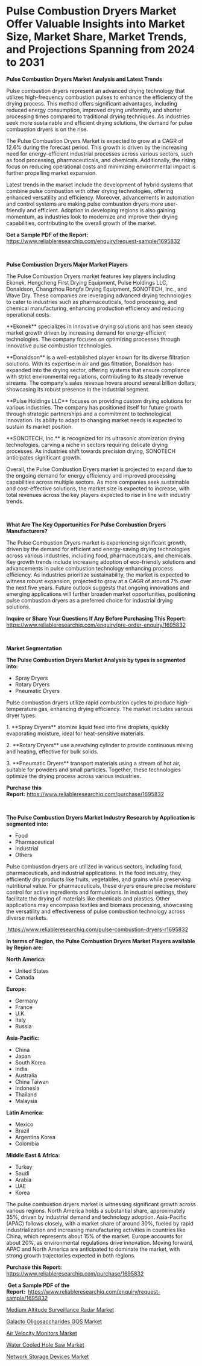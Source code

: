 <p><h1>Pulse Combustion Dryers Market Offer Valuable Insights into Market Size, Market Share, Market Trends, and Projections Spanning from 2024 to 2031</h1></p><p><strong>Pulse Combustion Dryers Market Analysis and Latest Trends</strong></p>
<p><p>Pulse combustion dryers represent an advanced drying technology that utilizes high-frequency combustion pulses to enhance the efficiency of the drying process. This method offers significant advantages, including reduced energy consumption, improved drying uniformity, and shorter processing times compared to traditional drying techniques. As industries seek more sustainable and efficient drying solutions, the demand for pulse combustion dryers is on the rise.</p><p>The Pulse Combustion Dryers Market is expected to grow at a CAGR of 12.6% during the forecast period. This growth is driven by the increasing need for energy-efficient industrial processes across various sectors, such as food processing, pharmaceuticals, and chemicals. Additionally, the rising focus on reducing operational costs and minimizing environmental impact is further propelling market expansion.</p><p>Latest trends in the market include the development of hybrid systems that combine pulse combustion with other drying technologies, offering enhanced versatility and efficiency. Moreover, advancements in automation and control systems are making pulse combustion dryers more user-friendly and efficient. Adoption in developing regions is also gaining momentum, as industries look to modernize and improve their drying capabilities, contributing to the overall growth of the market.</p></p>
<p><strong>Get a Sample PDF of the Report:&nbsp;</strong> <a href="https://www.reliableresearchiq.com/enquiry/request-sample/1695832?utm_campaign=99&utm_medium=2&utm_source=Github&utm_content=ia&utm_term=30102024&utm_id=pulse-combustion-dryers">https://www.reliableresearchiq.com/enquiry/request-sample/1695832</a></p>
<p>&nbsp;</p>
<p><strong>Pulse Combustion Dryers Major Market Players</strong></p>
<p><p>The Pulse Combustion Dryers market features key players including Ekonek, Hengcheng First Drying Equipment, Pulse Holdings LLC, Donaldson, Changzhou Rongfa Drying Equipment, SONOTECH, Inc., and Wave Dry. These companies are leveraging advanced drying technologies to cater to industries such as pharmaceuticals, food processing, and chemical manufacturing, enhancing production efficiency and reducing operational costs. </p><p>**Ekonek** specializes in innovative drying solutions and has seen steady market growth driven by increasing demand for energy-efficient technologies. The company focuses on optimizing processes through innovative pulse combustion technologies.</p><p>**Donaldson** is a well-established player known for its diverse filtration solutions. With its expertise in air and gas filtration, Donaldson has expanded into the drying sector, offering systems that ensure compliance with strict environmental regulations, contributing to its steady revenue streams. The company's sales revenue hovers around several billion dollars, showcasing its robust presence in the industrial segment.</p><p>**Pulse Holdings LLC** focuses on providing custom drying solutions for various industries. The company has positioned itself for future growth through strategic partnerships and a commitment to technological innovation. Its ability to adapt to changing market needs is expected to sustain its market position.</p><p>**SONOTECH, Inc.** is recognized for its ultrasonic atomization drying technologies, carving a niche in sectors requiring delicate drying processes. As industries shift towards precision drying, SONOTECH anticipates significant growth.</p><p>Overall, the Pulse Combustion Dryers market is projected to expand due to the ongoing demand for energy efficiency and improved processing capabilities across multiple sectors. As more companies seek sustainable and cost-effective solutions, the market size is expected to increase, with total revenues across the key players expected to rise in line with industry trends.</p></p>
<p>&nbsp;</p>
<p><strong>What Are The Key Opportunities For Pulse Combustion Dryers Manufacturers?</strong></p>
<p><p>The Pulse Combustion Dryers market is experiencing significant growth, driven by the demand for efficient and energy-saving drying technologies across various industries, including food, pharmaceuticals, and chemicals. Key growth trends include increasing adoption of eco-friendly solutions and advancements in pulse combustion technology enhancing process efficiency. As industries prioritize sustainability, the market is expected to witness robust expansion, projected to grow at a CAGR of around 7% over the next five years. Future outlook suggests that ongoing innovations and emerging applications will further broaden market opportunities, positioning pulse combustion dryers as a preferred choice for industrial drying solutions.</p></p>
<p><strong>Inquire or Share Your Questions If Any Before Purchasing This Report:</strong> <a href="https://www.reliableresearchiq.com/enquiry/pre-order-enquiry/1695832?utm_campaign=99&utm_medium=2&utm_source=Github&utm_content=ia&utm_term=30102024&utm_id=pulse-combustion-dryers">https://www.reliableresearchiq.com/enquiry/pre-order-enquiry/1695832</a></p>
<p>&nbsp;</p>
<p><strong>Market Segmentation</strong></p>
<p><strong>The Pulse Combustion Dryers Market Analysis by types is segmented into:</strong></p>
<p><ul><li>Spray Dryers</li><li>Rotary Dryers</li><li>Pneumatic Dryers</li></ul></p>
<p><p>Pulse combustion dryers utilize rapid combustion cycles to produce high-temperature gas, enhancing drying efficiency. The market includes various dryer types: </p><p>1. **Spray Dryers** atomize liquid feed into fine droplets, quickly evaporating moisture, ideal for heat-sensitive materials.</p><p>2. **Rotary Dryers** use a revolving cylinder to provide continuous mixing and heating, effective for bulk solids.</p><p>3. **Pneumatic Dryers** transport materials using a stream of hot air, suitable for powders and small particles. Together, these technologies optimize the drying process across various industries.</p></p>
<p><strong>Purchase this Report:&nbsp;</strong><a href="https://www.reliableresearchiq.com/purchase/1695832?utm_campaign=99&utm_medium=2&utm_source=Github&utm_content=ia&utm_term=30102024&utm_id=pulse-combustion-dryers">https://www.reliableresearchiq.com/purchase/1695832</a></p>
<p>&nbsp;</p>
<p><strong>The Pulse Combustion Dryers Market Industry Research by Application is segmented into:</strong></p>
<p><ul><li>Food</li><li>Pharmaceutical</li><li>Industrial</li><li>Others</li></ul></p>
<p><p>Pulse combustion dryers are utilized in various sectors, including food, pharmaceuticals, and industrial applications. In the food industry, they efficiently dry products like fruits, vegetables, and grains while preserving nutritional value. For pharmaceuticals, these dryers ensure precise moisture control for active ingredients and formulations. In industrial settings, they facilitate the drying of materials like chemicals and plastics. Other applications may encompass textiles and biomass processing, showcasing the versatility and effectiveness of pulse combustion technology across diverse markets.</p></p>
<p><a href="https://www.reliableresearchiq.com/pulse-combustion-dryers-r1695832?utm_campaign=99&utm_medium=2&utm_source=Github&utm_content=ia&utm_term=30102024&utm_id=pulse-combustion-dryers">&nbsp;https://www.reliableresearchiq.com/pulse-combustion-dryers-r1695832</a></p>
<p><strong>In terms of Region, the Pulse Combustion Dryers Market Players available by Region are:</strong></p>
<p>
    <p> <strong> North America: </strong>
        <ul>
            <li>United States</li>
            <li>Canada</li>
        </ul>
        </p> 
    <p> <strong> Europe: </strong>
        <ul>
            <li>Germany</li>
            <li>France</li>
            <li>U.K.</li>
            <li>Italy</li>
            <li>Russia</li>
        </ul>
        </p> 
    <p> <strong> Asia-Pacific: </strong>
        <ul>
            <li>China</li>
            <li>Japan</li>
            <li>South Korea</li>
            <li>India</li>
            <li>Australia</li>
            <li>China Taiwan</li>
            <li>Indonesia</li>
            <li>Thailand</li>
            <li>Malaysia</li>
        </ul>
        </p> 
    <p> <strong> Latin America: </strong>
        <ul>
            <li>Mexico</li>
            <li>Brazil</li>
            <li>Argentina Korea</li>
            <li>Colombia</li>
        </ul>
        </p> 
    <p> <strong> Middle East & Africa: </strong>
        <ul>
            <li>Turkey</li>
            <li>Saudi</li>
            <li>Arabia</li>
            <li>UAE</li>
            <li>Korea</li>
        </ul>
    </p>
    </p>
<p><p>The pulse combustion dryers market is witnessing significant growth across various regions. North America holds a substantial share, approximately 35%, driven by industrial demand and technology adoption. Asia-Pacific (APAC) follows closely, with a market share of around 30%, fueled by rapid industrialization and increasing manufacturing activities in countries like China, which represents about 15% of the market. Europe accounts for about 20%, as environmental regulations drive innovation. Moving forward, APAC and North America are anticipated to dominate the market, with strong growth trajectories expected in both regions.</p></p>
<p><strong>Purchase this Report: </strong><a href="https://www.reliableresearchiq.com/purchase/1695832?utm_campaign=99&utm_medium=2&utm_source=Github&utm_content=ia&utm_term=30102024&utm_id=pulse-combustion-dryers">https://www.reliableresearchiq.com/purchase/1695832</a></p>
<p>&nbsp;<strong>Get a Sample PDF of the Report:&nbsp;&nbsp;</strong><a href="https://www.reliableresearchiq.com/enquiry/request-sample/1695832?utm_campaign=99&utm_medium=2&utm_source=Github&utm_content=ia&utm_term=30102024&utm_id=pulse-combustion-dryers">https://www.reliableresearchiq.com/enquiry/request-sample/1695832</a></p>
<p><strong></strong></p>
<p><p><a href="https://issuu.com/reportprime-2/docs/medium-altitude-surveillance-radar-_1adb8aa53da557?utm_campaign=99&utm_medium=2&utm_source=Github&utm_content=ia&utm_term=30102024&utm_id=pulse-combustion-dryers">Medium Altitude Surveillance Radar Market</a></p><p><a href="https://www.linkedin.com/pulse/global-perspectives-galacto-oligosaccharides-gos-market-trends-buv5e?utm_campaign=99&utm_medium=2&utm_source=Github&utm_content=ia&utm_term=30102024&utm_id=pulse-combustion-dryers">Galacto Oligosaccharides GOS Market</a></p><p><a href="https://github.com/shebaharrifx/Market-Research-Report-List-1/blob/main/air-velocity-monitors-market.md?utm_campaign=99&utm_medium=2&utm_source=Github&utm_content=ia&utm_term=30102024&utm_id=pulse-combustion-dryers">Air Velocity Monitors Market</a></p><p><a href="https://issuu.com/reportprime-2/docs/water-cooled-hole-saw-market-size-2_32cb8561c7bf86?utm_campaign=99&utm_medium=2&utm_source=Github&utm_content=ia&utm_term=30102024&utm_id=pulse-combustion-dryers">Water Cooled Hole Saw Market</a></p><p><a href="https://www.linkedin.com/pulse/network-storage-devices-market-indicators-size-regional-kufye?utm_campaign=99&utm_medium=2&utm_source=Github&utm_content=ia&utm_term=30102024&utm_id=pulse-combustion-dryers">Network Storage Devices Market</a></p></p>